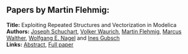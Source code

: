 <h2>Papers by Martin Flehmig:</h2>
<p>
<b>Title:</b> Exploiting Repeated Structures and Vectorization in Modelica<br />
<b>Authors:</b> <a href="../authors/author_276.html">Joseph Schuchart</a>, <a href="../authors/author_328.html">Volker Waurich</a>, <a href="../authors/author_85.html">Martin Flehmig</a>, <a href="../authors/author_327.html">Marcus Walther</a>, <a href="../authors/author_209.html">Wolfgang E. Nagel</a> and <a href="../authors/author_123.html">Ines Gubsch</a><br />
<b>Links:</b> <a href="../abstracts/abstract_28.pdf">Abstract</a>, <a href="../submissions/ecp15118265_SchuchartWaurichFlehmigWaltherNagelGubsch.pdf">Full paper</a>
</p>